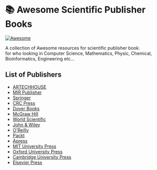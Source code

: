 # 📚 Awesome Scientific Publisher Books

[![Awesome](https://cdn.rawgit.com/sindresorhus/awesome/d7305f38d29fed78fa85652e3a63e154dd8e8829/media/badge.svg)](https://github.com/KravitzMC/awesome-scientific-publisher-books) 

A collection of Awesome resources for scientific publisher book.
<br> for who looking in Computer Science, Mathematics, Physic, Chemical, Bioinformatics, Engineering etc...
## List of Publishers

- [ARTECHHOUSE](https://us.artechhouse.com)
- [MIR Publisher](https://mirtitles.org)
- [Springer](https://www.springer.com)
- [CRC Press](https://www.routledge.com)
- [Dover Books](https://store.doverpublications.com/pages/math-science)
- [McGraw Hill](https://www.mheducation.com)
- [World Scientific](https://www.worldscientific.com)
- [John & Wiley](https://www.wiley.com)
- [O'Reilly](https://www.oreilly.com)
- [Packt](https://www.packtpub.com)
- [Apress](https://www.apress.com)
- [MIT University Press](https://mitpress.mit.edu/textbooks)
- [Oxford University Press](https://global.oup.com/academic)
- [Cambridge University Press](https://www.cambridge.org/core/publications/textbooks)
- [Elsevier Press](https://www.elsevier.com/about/global-press-office)
